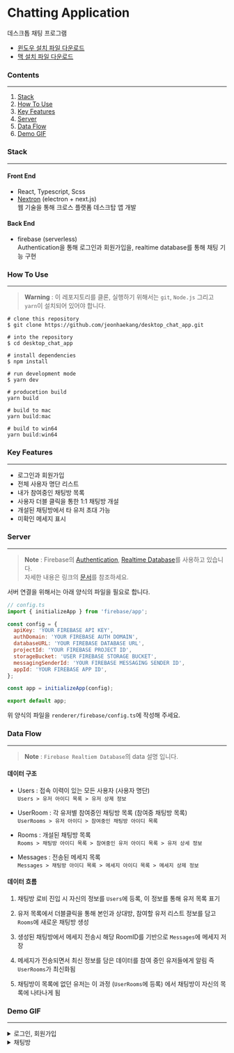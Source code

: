 # Chatting Application

데스크톱 채팅 프로그램
* [윈도우 설치 파일 다운로드](https://drive.google.com/file/d/1FN2idF73xfBluhRnoGrwt33gSIHamBZK/view?usp=sharing)
* [맥 설치 파일 다운로드](https://drive.google.com/file/d/1RMj8YRb7lT2iRvwH7Gq-g5E2tbpcA4eS/view?usp=sharing)

### Contents
---
1. [Stack](#stack)
2. [How To Use](#how-to-use)
3. [Key Features](#key-features)
4. [Server](#server)
5. [Data Flow](#data-flow)
6. [Demo GIF](#demo-gif)

### Stack
----
#### Front End
* React, Typescript, Scss
* [Nextron](https://github.com/saltyshiomix/nextron) (electron + next.js)<br>웹 기술을 통해 크로스 플랫폼 데스크탑 앱 개발


#### Back End
* firebase (serverless)<br>
Authentication을 통해 로그인과 회원가입을, realtime database를 통해 채팅 기능 구현


### How To Use
---
> **Warning** : 이 레포지토리를 클론, 실행하기 위해서는 `git`, `Node.js` 그리고 `yarn`이 설치되어 있어야 합니다.

```
# clone this repository
$ git clone https://github.com/jeonhaekang/desktop_chat_app.git

# into the repository
$ cd desktop_chat_app

# install dependencies
$ npm install

# run development mode
$ yarn dev

# producetion build
yarn build

# build to mac
yarn build:mac

# build to win64
yarn build:win64
```

### Key Features
---
* 로그인과 회원가입
* 전체 사용자 명단 리스트
* 내가 참여중인 채팅방 목록
* 사용자 더블 클릭을 통한 1:1 채팅방 개설
* 개설된 채팅방에서 타 유저 초대 가능
* 미확인 메세지 표시

### Server
---
> **Note** : Firebase의 [Authentication](https://firebase.google.com/docs/auth/web/start?authuser=0&hl=ko), [Realtime Database](https://firebase.google.com/docs/database/web/start?authuser=0&hl=ko)를 사용하고 있습니다. <br/> 자세한 내용은 링크의 [문서](https://firebase.google.com/docs/web/setup?authuser=0&hl=ko#add-sdk-and-initialize)를 참조하세요.

서버 연결을 위해서는 아래 양식의 파일을 필요로 합니다.
```javascript
// config.ts
import { initializeApp } from 'firebase/app';

const config = {
  apiKey: 'YOUR FIREBASE API KEY',
  authDomain: 'YOUR FIREBASE AUTH DOMAIN',
  databaseURL: 'YOUR FIREBASE DATABASE URL',
  projectId: 'YOUR FIREBASE PROJECT ID',
  storageBucket: 'USER FIREBASE STORAGE BUCKET',
  messagingSenderId: 'YOUR FIREBASE MESSAGING SENDER ID',
  appId: 'YOUR FIREBASE APP ID',
};

const app = initializeApp(config);

export default app;
```
위 양식의 파일을 `renderer/firebase/config.ts`에 작성해 주세요.

### Data Flow
---
> **Note** : `Firebase Realtiem Database`의 data 설명 입니다.

#### 데이터 구조
- Users : 접속 이력이 있는 모든 사용자 (사용자 명단)<br/>
  `Users > 유저 아이디 목록 > 유저 상제 정보`

- UserRoom : 각 유저별 참여중인 채팅방 목록 (참여중 채팅방 목록)<br/>
  `UserRooms > 유저 아이디 > 참여중인 채팅방 아이디 목록`

- Rooms : 개설된 채팅방 목록<br/>
  `Rooms > 채팅방 아이디 목록 > 참여중인 유저 아이디 목록 > 유저 상세 정보`

- Messages : 전송된 메세지 목록<br/>
  `Messages > 채팅방 아이디 목록 > 메세지 아이디 목록 > 메세지 상제 정보`

#### 데이터 흐름
1. 채팅방 로비 진입 시 자신의 정보를 `Users`에 등록, 이 정보를 통해 유저 목록 표기

2. 유저 목록에서 더블클릭을 통해 본인과 상대방, 참여할 유저 리스트 정보를 담고 `Rooms`에 새로운 채팅방 생성

3. 생성된 채팅방에서 메세지 전송시 해당 RoomID를 기반으로 `Messages`에 메세지 저장

4. 메세지가 전송되면서 최신 정보를 담은 데이터를 참여 중인 유저들에게 알림 즉 `UserRooms`가 최신화됨

5. 채팅방이 목록에 없던 유저는 이 과정 (`UserRooms`에 등록) 에서 채팅방이 자신의 목록에 나타나게 됨

### Demo GIF
---

<details>
    <summary>로그인, 회원가입</summary>
<br/>

|<img src="https://user-images.githubusercontent.com/73621658/213863656-af093e3b-ff45-4991-9a54-08e750f68c51.gif" />|<img src='https://user-images.githubusercontent.com/73621658/213863650-870cc4b2-ad9b-4de0-bda6-094860d4a7ba.gif' />
|:---:|:---:|
|로그인|회원가입|
</details>

<details>
    <summary>채팅방</summary>
<br/>

|<img src="https://user-images.githubusercontent.com/73621658/213898784-4c8ef517-75c7-420f-a69f-2c0e931401a4.gif" />|
|:---:|
|채팅방 개설 및 채팅|
|<img src="https://user-images.githubusercontent.com/73621658/213898783-e5e586ae-cac4-479d-9745-154b56d4b45b.gif" />|
|채팅방 초대|


</details>





